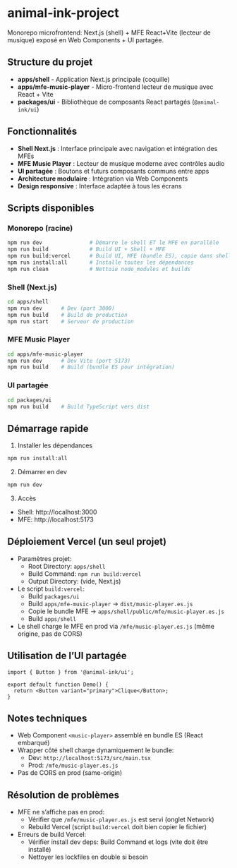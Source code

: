 # animal-ink-project

Monorepo microfrontend: Next.js (shell) + MFE React+Vite (lecteur de musique) exposé en Web Components + UI partagée.

## Structure du projet

- **apps/shell** - Application Next.js principale (coquille)
- **apps/mfe-music-player** - Micro-frontend lecteur de musique avec React + Vite
- **packages/ui** - Bibliothèque de composants React partagés (`@animal-ink/ui`)

## Fonctionnalités

- **Shell Next.js** : Interface principale avec navigation et intégration des MFEs
- **MFE Music Player** : Lecteur de musique moderne avec contrôles audio
- **UI partagée** : Boutons et futurs composants communs entre apps
- **Architecture modulaire** : Intégration via Web Components
- **Design responsive** : Interface adaptée à tous les écrans

## Scripts disponibles

### Monorepo (racine)
```bash
npm run dev               # Démarre le shell ET le MFE en parallèle
npm run build             # Build UI + Shell + MFE
npm run build:vercel      # Build UI, MFE (bundle ES), copie dans shell/public/mfe/, build shell
npm run install:all       # Installe toutes les dépendances
npm run clean             # Nettoie node_modules et builds
```

### Shell (Next.js)
```bash
cd apps/shell
npm run dev      # Dev (port 3000)
npm run build    # Build de production
npm run start    # Serveur de production
```

### MFE Music Player
```bash
cd apps/mfe-music-player
npm run dev      # Dev Vite (port 5173)
npm run build    # Build (bundle ES pour intégration)
```

### UI partagée
```bash
cd packages/ui
npm run build    # Build TypeScript vers dist
```

## Démarrage rapide

1) Installer les dépendances
```bash
npm run install:all
```

2) Démarrer en dev
```bash
npm run dev
```

3) Accès
- Shell: http://localhost:3000
- MFE:   http://localhost:5173

## Déploiement Vercel (un seul projet)
- Paramètres projet:
  - Root Directory: `apps/shell`
  - Build Command: `npm run build:vercel`
  - Output Directory: (vide, Next.js)
- Le script `build:vercel`:
  - Build `packages/ui`
  - Build `apps/mfe-music-player` → `dist/music-player.es.js`
  - Copie le bundle MFE → `apps/shell/public/mfe/music-player.es.js`
  - Build `apps/shell`
- Le shell charge le MFE en prod via `/mfe/music-player.es.js` (même origine, pas de CORS)

## Utilisation de l’UI partagée
```tsx
import { Button } from '@animal-ink/ui';

export default function Demo() {
  return <Button variant="primary">Clique</Button>;
}
```

## Notes techniques
- Web Component `<music-player>` assemblé en bundle ES (React embarqué)
- Wrapper côté shell charge dynamiquement le bundle:
  - Dev: `http://localhost:5173/src/main.tsx`
  - Prod: `/mfe/music-player.es.js`
- Pas de CORS en prod (same-origin)

## Résolution de problèmes
- MFE ne s’affiche pas en prod:
  - Vérifier que `/mfe/music-player.es.js` est servi (onglet Network)
  - Rebuild Vercel (script `build:vercel` doit bien copier le fichier)
- Erreurs de build Vercel:
  - Vérifier install dev deps: Build Command et logs (vite doit être installé)
  - Nettoyer les lockfiles en double si besoin
